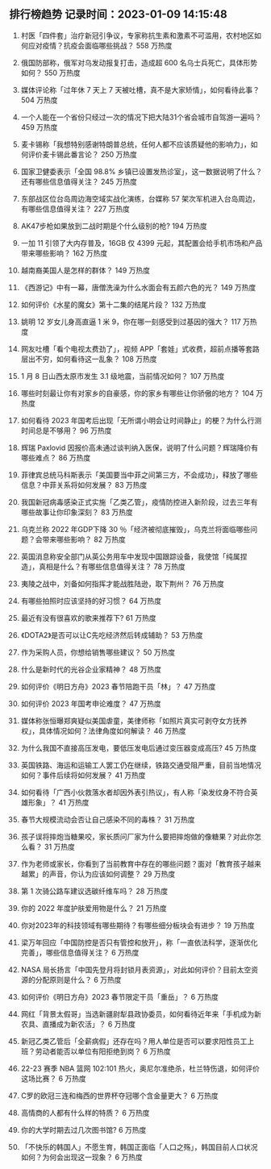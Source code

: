 
## 排行榜趋势 记录时间：2023-01-09 14:15:48
  
  1. 村医「四件套」治疗新冠引争议，专家称抗生素和激素不可滥用，农村地区如何应对疫情？抗疫会面临哪些挑战？ 558 万热度
    
  2. 俄国防部称，俄军对乌发动报复打击，造成超 600 名乌士兵死亡，具体形势如何？ 550 万热度
    
  3. 媒体评论称「过年休 7 天上 7 天被吐槽，真不是大家矫情」，如何看待此事？ 504 万热度
    
  4. 一个人能在一个省份只经过一次的情况下把大陆31个省会城市自驾游一遍吗？ 459 万热度
    
  5. 麦卡锡称「我想特别感谢特朗普总统，任何人都不应该质疑他的影响力」，如何评价麦卡锡此番言论？ 250 万热度
    
  6. 国家卫健委表示「全国 98.8% 乡镇已设置发热诊室」，这一数据说明了什么？还有哪些信息值得关注？ 245 万热度
    
  7. 东部战区位台岛周边海空域实战化演练，台媒称 57 架次军机进入台岛周边，有哪些信息值得关注？ 227 万热度
    
  8. AK47步枪如果放到二战时期是个什么级别的枪? 194 万热度
    
  9. 一加 11 引领了大内存普及，16GB 仅 4399 元起，其配置会给手机市场和产品带来哪些影响？ 162 万热度
    
  10. 越南裔美国人是怎样的群体？ 149 万热度
    
  11. 《西游记》中有一幕，唐僧洗澡为什么水面会有五颜六色的光？ 149 万热度
    
  12. 如何评价《水星的魔女》第十二集的结尾片段？ 132 万热度
    
  13. 姚明 12 岁女儿身高直逼 1 米 9，你在哪一刻感受到过基因的强大？ 117 万热度
    
  14. 网友吐槽「看个电视太费劲了」，视频 APP「套娃」式收费，超前点播等套路层出不穷，如何看待这一乱象？ 108 万热度
    
  15. 1 月 8 日山西太原市发生 3.1 级地震，当前情况如何？ 107 万热度
    
  16. 哪些时刻最让你有对家乡的自豪感，你的家乡有哪些让你骄傲的地方？ 104 万热度
    
  17. 如何看待 2023 年国考后出现「无所谓小明会让时间静止」的梗？为什么行测时间总是不够用？ 96 万热度
    
  18. 辉瑞 Paxlovid 因报价高未通过谈判纳入医保，说明了什么问题？辉瑞降价有哪些难点？ 86 万热度
    
  19. 菲律宾总统马科斯表示「美国要当中菲之间第三方，不会成功」，释放了哪些信息？中菲关系将如何发展？ 83 万热度
    
  20. 我国新冠病毒感染正式实施「乙类乙管」，疫情防控进入新阶段，过去三年有哪些故事让你印象深刻？ 83 万热度
    
  21. 乌克兰称 2022 年GDP下降 30 ％「经济被彻底摧毁」，乌克兰将面临哪些问题？会带来哪些影响？ 82 万热度
    
  22. 英国消息称安全部门从英公务用车中发现中国跟踪设备，我使馆「纯属捏造」，真相是什么？有哪些信息值得关注？ 78 万热度
    
  23. 夷陵之战中，刘备如何指挥才能战胜陆逊，取下荆州？ 76 万热度
    
  24. 有哪些拍照时应该坚持的好习惯？ 64 万热度
    
  25. 最近有没有很喜欢的歌来推荐下? 61 万热度
    
  26. 《DOTA2》是否可以让C先吃经济然后转成辅助？ 53 万热度
    
  27. 作为采购人员，你想给销售哪些建议？ 50 万热度
    
  28. 什么是新时代的光谷企业家精神？ 48 万热度
    
  29. 如何评价《明日方舟》2023 春节陪跑干员「林」？ 47 万热度
    
  30. 如何评价 2023 年国考申论难度？ 47 万热度
    
  31. 媒体称张恒曝郑爽疑似美国虐童，美律师称「如照片真实可剥夺女方抚养权」，具体情况如何？法律角度如何解读？ 46 万热度
    
  32. 为什么我国不直接高压发电，要低压发电后通过变压器变成高压? 45 万热度
    
  33. 英国铁路、海运和运输工人罢工仍在继续，铁路交通受阻严重，目前当地情况如何？事件后续将如何发展？ 41 万热度
    
  34. 如何看待「广西小伙救落水者却因外表引热议」，有人称「染发纹身不符合英雄形象」？ 41 万热度
    
  35. 春节大规模流动会否让自己感染不同的毒株？ 31 万热度
    
  36. 孩子误将摔炮当糖果咬，家长质问厂家为什么要把摔炮做的像糖果？对此你怎么看？ 31 万热度
    
  37. 作为老师或家长，你看到了当前教育中存在的哪些问题？面对「教育孩子越来越累」的声音，你认为应该如何调整？ 29 万热度
    
  38. 第 1 次骑公路车建议选碳纤维车吗？ 28 万热度
    
  39. 你的 2022 年度护肤爱用物是什么？ 21 万热度
    
  40. 你对2023年的科技领域有哪些期待？有哪些细分板块会有进步？ 19 万热度
    
  41. 梁万年回应「中国防控是否只有管控和放开」，称「一直依法科学，逐渐优化完善」，哪些信息值得关注？ 6 万热度
    
  42. NASA 局长扬言「中国先登月将封锁月表资源」，对此如何评价？目前太空资源的分配原则是什么？ 6 万热度
    
  43. 如何评价《明日方舟》2023 春节限定干员「重岳」？ 6 万热度
    
  44. 网红「背景太假哥」当选新疆尉犁县政协委员，如何看待近年来「手机成为新农具、直播成为新农活」？ 6 万热度
    
  45. 新冠乙类乙管后「全薪病假」还存在吗？用人单位是否可以要求阳性员工上班？劳动者能否以单位有阳拒绝到岗？ 6 万热度
    
  46. 22-23 赛季 NBA 篮网 102:101 热火，奥尼尔准绝杀，杜兰特伤退，如何评价这场比赛？ 6 万热度
    
  47. C罗的欧冠三连和梅西的世界杯夺冠哪个含金量更大？ 6 万热度
    
  48. 高情商的人都有什么样的特质？ 6 万热度
    
  49. 你的大学时期去过几次图书馆? 6 万热度
    
  50. 「不快乐的韩国人」不愿生育，韩国正面临「人口之殇」，韩国目前人口状况如何？为何会出现这一现象？ 6 万热度
    